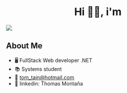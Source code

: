 <div align="center">
<h1 align="center">Hi 👋🏻, i'm</h1>
</div>
<img src="https://i.imgur.com/weNbhGZ.png">

## About Me
 
- 🖥️ FullStack Web developer .NET
- 📚 Systems student
- 📩 tom_tain@hotmail.com
- 💼 linkedin: Thomas Montaña
<br>


     


                                                                                
</div>
<br>


